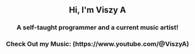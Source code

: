 <h2 align="center">Hi, I'm Viszy A</h2>
<h3 align="center">A self-taught programmer and a current music artist!</h3>
<h3 align="center">Check Out my Music: (https://www.youtube.com/@ViszyA)</h3>
